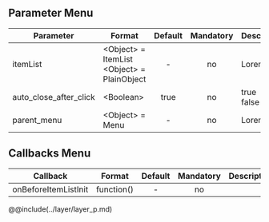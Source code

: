 ## Parameter Menu

|	Parameter			|			Format			|	Default					|	Mandatory	|	Description				| 
|		---				|			---				|	:---:					|	:---:		|		---					|
|	itemList	|	<dt>&lt;Object&gt; = ItemList<dt>&lt;Object&gt; = PlainObject	|	-	|	no	|	Lorem	|
|	auto_close_after_click	|	<dt>&lt;Boolean&gt;	|	true	|	no	|	<dt>true<dd><dt>false<dd>	|
|	parent_menu	|	<dt>&lt;Object&gt; = Menu	|	-	|	no	|	Lorem	|


## Callbacks Menu

|	Callback	|	Format	|	Default	|	Mandatory	|	Description	| 
|		---				|			---				|	:---:					|	:---:		|		---					|
|	onBeforeItemListInit	|	<dt>function()	|	-	|	no	|	&nbsp;	|


@@include(../layer/layer_p.md) 
